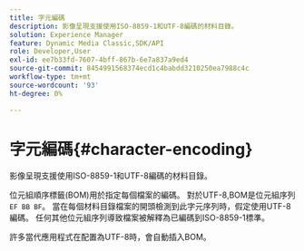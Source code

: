 ```yaml
---
title: 字元編碼
description: 影像呈現支援使用ISO-8859-1和UTF-8編碼的材料目錄。
solution: Experience Manager
feature: Dynamic Media Classic,SDK/API
role: Developer,User
exl-id: ee7b33fd-7607-4bff-867b-6e7a837a9ed4
source-git-commit: 8454991568374ecd1c4babdd3210250ea7988c4c
workflow-type: tm+mt
source-wordcount: '93'
ht-degree: 0%

---
```


# 字元編碼{#character-encoding}

影像呈現支援使用ISO-8859-1和UTF-8編碼的材料目錄。

位元組順序標籤(BOM)用於指定每個檔案的編碼。 對於UTF-8,BOM是位元組序列 `EF BB BF`。 當在每個材料目錄檔案的開頭檢測到此字元序列時，假定使用UTF-8編碼。 任何其他位元組序列導致檔案被解釋為已編碼到ISO-8859-1標準。

許多當代應用程式在配置為UTF-8時，會自動插入BOM。
